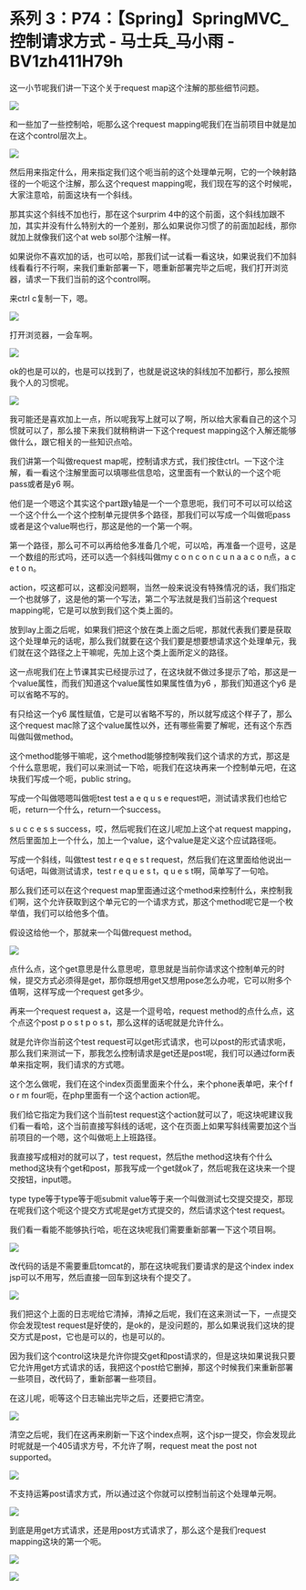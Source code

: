 # 系列 3：P74：【Spring】SpringMVC_控制请求方式 - 马士兵_马小雨 - BV1zh411H79h

这一小节呢我们讲一下这个关于request map这个注解的那些细节问题。

![](img/32d329d8fce328935f7217405052646e_1.png)

和一些加了一些控制哈，呃那么这个request mapping呢我们在当前项目中就是加在这个control层次上。



![](img/32d329d8fce328935f7217405052646e_3.png)

然后用来指定什么，用来指定我们这个呃当前的这个处理单元啊，它的一个映射路径的一个呃这个注解，那么这个request mapping呢，我们现在写的这个时候呢，大家注意哈，前面这块有一个斜线。

那其实这个斜线不加也行，那在这个surprim 4中的这个前面，这个斜线加跟不加，其实并没有什么特别大的一个差别，那么如果说你习惯了的前面加起线，那你就加上就像我们这个at web sol那个注解一样。

如果说你不喜欢加的话，也可以哈，那我们试一试看一看这块，如果说我们不加斜线看看行不行啊，来我们重新部署一下，嗯重新部署完毕之后呢，我们打开浏览器，请求一下我们当前的这个control啊。

来ctrl c复制一下，嗯。

![](img/32d329d8fce328935f7217405052646e_5.png)

打开浏览器，一会车啊。

![](img/32d329d8fce328935f7217405052646e_7.png)

ok的也是可以的，也是可以找到了，也就是说这块的斜线加不加都行，那么按照我个人的习惯呢。

![](img/32d329d8fce328935f7217405052646e_9.png)

我可能还是喜欢加上一点，所以呢我写上就可以了啊，所以给大家看自己的这个习惯就可以了，那么接下来我们就稍稍讲一下这个request mapping这个入解还能够做什么，跟它相关的一些知识点哈。

我们讲第一个叫做request map呢，控制请求方式，我们按住ctrl。一下这个注解，看一看这个注解里面可以填哪些信息哈，这里面有一个默认的一个这个呃pass或者是y6 啊。

他们是一个嗯这个其实这个part跟y轴是一个一个意思呃，我们可不可以可以给这一个这个什么一个这个控制单元提供多个路径，那我们可以写成一个叫做呃pass或者是这个value啊也行，那这是他的一个第一个啊。

第一个路径，那么可不可以再给他多准备几个呢，可以哈，再准备一个逗号，这是一个数组的形式吗，还可以选一个斜线叫做my c o n c o n c u n a a c o n点，a c e t o n。

action，哎这都可以，这都没问题啊，当然一般来说没有特殊情况的话，我们指定一个也就够了，这是他的第一个写法，第二个写法就是我们当前这个request mapping呢，它是可以放到我们这个类上面的。

放到lay上面之后呢，如果我们把这个放在类上面之后呢，那就代表我们要是获取这个处理单元的话呢，那么我们就要在这个我们要是想要想请求这个处理单元，我们就在这个路径之上干嘛呢，先加上这个类上面所定义的路径。

这一点呢我们在上节课其实已经提示过了，在这块就不做过多提示了哈，那这是一个value属性，而我们知道这个value属性如果属性值为y6 ，那我们知道这个y6 是可以省略不写的。

有只给这一个y6 属性赋值，它是可以省略不写的，所以就写成这个样子了，那么这个request mac除了这个value属性以外，还有哪些需要了解呢，还有这个东西叫做叫做method。

这个method能够干嘛呢，这个method能够控制唉我们这个请求的方式，那这是个什么意思呢，我们可以来测试一下哈，呃我们在这块再来一个控制单元吧，在这块我们写成一个呃，public string。

写成一个叫做嗯嗯叫做呃test test a e q u s e request吧，测试请求我们也给它呃，return一个什么，return一个success。

s u c c e s s success，哎，然后呢我们在这儿呢加上这个at request mapping，然后里面加上一个什么，加上一个value，这个value是定义这个应试路径呃。

写成一个斜线，叫做test test r e q e s t request，然后我们在这里面给他说出一句话吧，叫做测试请求，test r e q u e s t，q u e s t啊，简单写了一句哈。

那么我们还可以在这个request map里面通过这个method来控制什么，来控制我们啊，这个允许获取到这个单元它的一个请求方式，那这个method呢它是一个枚举值，我们可以给他多个值。

假设这给他一个，那就来一个叫做request method。

![](img/32d329d8fce328935f7217405052646e_11.png)

点什么点，这个get意思是什么意思呢，意思就是当前你请求这个控制单元的时候，提交方式必须得是get，那你既想用get又想用pose怎么办呢，它可以附多个值啊，这样写成一个request get多少。

再来一个request request a，这是一个逗号哈，request method的点什么点，这个点这个post p o s t p o s t，那么这样的话呢就是允许什么。

就是允许你当前这个test request可以get形式请求，也可以post的形式请求呃，那么我们来测试一下，那我怎么控制请求是get还是post呢，我们可以通过form表单来指定啊，我们请求的方式嗯。

这个怎么做呢，我们在这个index页面里面来个什么，来个phone表单吧，来个f f o r m four呃，在php里面有一个这个action action呢。

我们给它指定为我们这个当前test request这个action就可以了，呃这块呢建议我们看一看哈，这个当前直接写斜线的话呢，这个在页面上如果写斜线需要加这个当前项目的一个嗯，这个叫做呃上上班路径。

我直接写成相对的就可以了，test request，然后the method这块有个什么method这块有个get和post，那我写成一个get就ok了，然后呢我在这块来一个提交按钮，input嗯。

type type等于type等于呃submit value等于来一个叫做测试七交提交提交，那现在呢我们这个呃这个提交方式呢是get方式提交的，然后请求这个test request。

我们看一看能不能够执行哈，呃在这块呢我们需要重新部署一下这个项目啊。

![](img/32d329d8fce328935f7217405052646e_13.png)

改代码的话是不需要重启tomcat的，那在这块呢我们要请求的是这个index index jsp可以不用写，然后直接一回车到这块有个提交了。



![](img/32d329d8fce328935f7217405052646e_15.png)

我们把这个上面的日志呢给它清掉，清掉之后呢，我们在这来测试一下，一点提交你会发现test request是好使的，是ok的，是没问题的，那么如果说我们这块的提交方式是post，它也是可以的，也是可以的。

因为我们这个control这块是允许你提交get和post请求的，但是这块如果说我只要它允许用get方式请求的话，我把这个post给它删掉，那这个时候我们来重新部署一些项目，改代码了，重新部署一些项目。

在这儿呢，呃等这个日志输出完毕之后，还要把它清空。

![](img/32d329d8fce328935f7217405052646e_17.png)

清空之后呢，我们在这再来刷新一下这个index点啊，这个jsp一提交，你会发现此时呢就是一个405请求方号，不允许了啊，request meat the post not supported。



![](img/32d329d8fce328935f7217405052646e_19.png)

不支持运筹post请求方式，所以通过这个你就可以控制当前这个处理单元啊。

![](img/32d329d8fce328935f7217405052646e_21.png)

到底是用get方式请求，还是用post方式请求了，那么这个是我们request mapping这块的第一个呃。



![](img/32d329d8fce328935f7217405052646e_23.png)

![](img/32d329d8fce328935f7217405052646e_24.png)